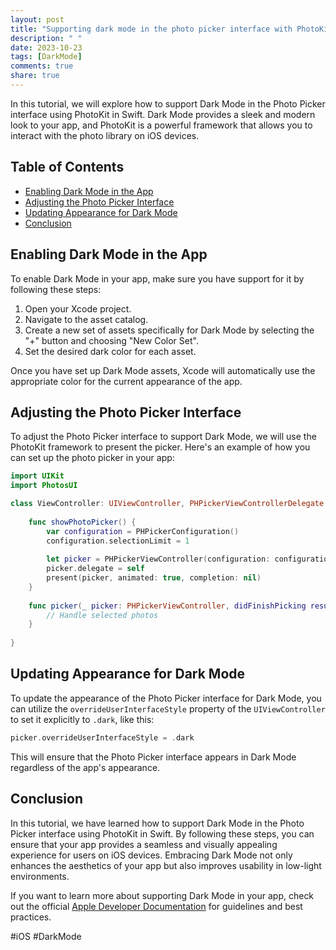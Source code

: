 ```yaml
---
layout: post
title: "Supporting dark mode in the photo picker interface with PhotoKit in Swift"
description: " "
date: 2023-10-23
tags: [DarkMode]
comments: true
share: true
---
```


In this tutorial, we will explore how to support Dark Mode in the Photo Picker interface using PhotoKit in Swift. Dark Mode provides a sleek and modern look to your app, and PhotoKit is a powerful framework that allows you to interact with the photo library on iOS devices.

## Table of Contents
- [Enabling Dark Mode in the App](#enabling-dark-mode-in-the-app)
- [Adjusting the Photo Picker Interface](#adjusting-the-photo-picker-interface)
- [Updating Appearance for Dark Mode](#updating-appearance-for-dark-mode)
- [Conclusion](#conclusion)

## Enabling Dark Mode in the App

To enable Dark Mode in your app, make sure you have support for it by following these steps:

1. Open your Xcode project.
2. Navigate to the asset catalog.
3. Create a new set of assets specifically for Dark Mode by selecting the "+" button and choosing "New Color Set".
4. Set the desired dark color for each asset.

Once you have set up Dark Mode assets, Xcode will automatically use the appropriate color for the current appearance of the app.

## Adjusting the Photo Picker Interface

To adjust the Photo Picker interface to support Dark Mode, we will use the PhotoKit framework to present the picker. Here's an example of how you can set up the photo picker in your app:

```swift
import UIKit
import PhotosUI

class ViewController: UIViewController, PHPickerViewControllerDelegate {
    
    func showPhotoPicker() {
        var configuration = PHPickerConfiguration()
        configuration.selectionLimit = 1
        
        let picker = PHPickerViewController(configuration: configuration)
        picker.delegate = self
        present(picker, animated: true, completion: nil)
    }
    
    func picker(_ picker: PHPickerViewController, didFinishPicking results: [PHPickerResult]) {
        // Handle selected photos
    }
    
}

```

## Updating Appearance for Dark Mode

To update the appearance of the Photo Picker interface for Dark Mode, you can utilize the `overrideUserInterfaceStyle` property of the `UIViewController` to set it explicitly to `.dark`, like this:

```swift
picker.overrideUserInterfaceStyle = .dark
```

This will ensure that the Photo Picker interface appears in Dark Mode regardless of the app's appearance.

## Conclusion

In this tutorial, we have learned how to support Dark Mode in the Photo Picker interface using PhotoKit in Swift. By following these steps, you can ensure that your app provides a seamless and visually appealing experience for users on iOS devices. Embracing Dark Mode not only enhances the aesthetics of your app but also improves usability in low-light environments.

If you want to learn more about supporting Dark Mode in your app, check out the official [Apple Developer Documentation](https://developer.apple.com/design/human-interface-guidelines/ios/visual-design/dark-mode/) for guidelines and best practices.

#iOS #DarkMode
